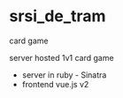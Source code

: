 # srsi_de_tram
card game

server hosted 1v1 card game
- server in ruby - Sinatra
- frontend vue.js v2
